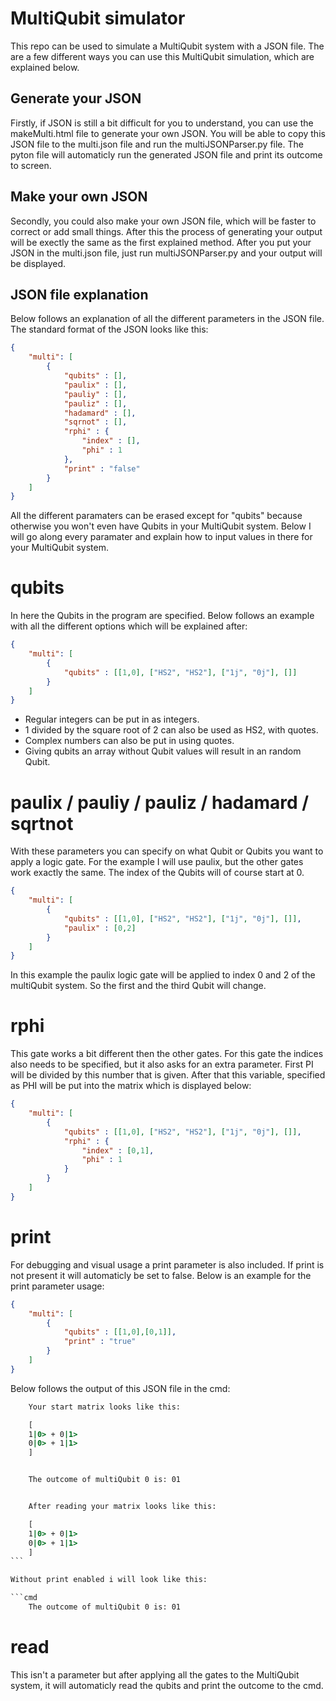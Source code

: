 # MultiQubit simulator

This repo can be used to simulate a MultiQubit system with a JSON file. 
The are a few different ways you can use this MultiQubit simulation, which are explained below.

## Generate your JSON
Firstly, if JSON is still a bit difficult for you to understand, you can use the makeMulti.html file to generate your own JSON.
You will be able to copy this JSON file to the multi.json file and run the multiJSONParser.py file. The pyton file will automaticly run the generated JSON file and print its outcome to screen.

## Make your own JSON
Secondly, you could also make your own JSON file, which will be faster to correct or add small things. After this the process of generating your output will be exectly the same as the first explained method. After you put your JSON in the multi.json file, just run multiJSONParser.py and your output will be displayed.


## JSON file explanation
Below follows an explanation of all the different parameters in the JSON file. The standard format of the JSON looks like this:

```JSON
{
	"multi": [
		{
			"qubits" : [],
			"paulix" : [],
			"pauliy" : [],
			"pauliz" : [],
			"hadamard" : [],
			"sqrnot" : [],
			"rphi" : {
				"index" : [],
				"phi" : 1
			},
			"print" : "false"
		}
	]
}
```

All the different paramaters can be erased except for "qubits" because otherwise you won't even have Qubits in your MultiQubit system.
Below I will go along every paramater and explain how to input values in there for your MultiQubit system.

# qubits

In here the Qubits in the program are specified. Below follows an example with all the different options which will be explained after:

```JSON
{
    "multi": [
		{
            "qubits" : [[1,0], ["HS2", "HS2"], ["1j", "0j"], []]
        }
    ]
}
```
<ul>
    <li> Regular integers can be put in as integers.
    <li> 1 divided by the square root of 2 can also be used as HS2, with quotes.
    <li> Complex numbers can also be put in using quotes.
    <li> Giving qubits an array without Qubit values will result in an random Qubit.
</ul>

# paulix / pauliy / pauliz / hadamard / sqrtnot

With these parameters you can specify on what Qubit or Qubits you want to apply a logic gate. For the example I will use paulix, but the other gates work exactly the same. The index of the Qubits will of course start at 0.

```JSON
{
    "multi": [
		{
            "qubits" : [[1,0], ["HS2", "HS2"], ["1j", "0j"], []],
            "paulix" : [0,2]
        }
    ]
}
```

In this example the paulix logic gate will be applied to index 0 and 2 of the multiQubit system. So the first and the third Qubit will change.

# rphi

This gate works a bit different then the other gates. For this gate the indices also needs to be specified, but it also asks for an extra parameter. First PI will be divided by this number that is given. After that this variable, specified as PHI will be put into the matrix which is displayed below:

```JSON
{
    "multi": [
		{
            "qubits" : [[1,0], ["HS2", "HS2"], ["1j", "0j"], []],
            "rphi" : {
				"index" : [0,1],
				"phi" : 1
			}
        }
    ]
}
```

# print

For debugging and visual usage a print parameter is also included. If print is not present it will automaticly be set to false.
Below is an example for the print parameter usage:


```JSON
{
    "multi": [
		{
            "qubits" : [[1,0],[0,1]],
            "print" : "true"
        }
    ]
}
```

Below follows the output of this JSON file in the cmd:

````cmd
    Your start matrix looks like this:

    [
    1|0> + 0|1>
    0|0> + 1|1>
    ]


    The outcome of multiQubit 0 is: 01


    After reading your matrix looks like this:

    [
    1|0> + 0|1>
    0|0> + 1|1>
    ]
```

Without print enabled i will look like this:

```cmd
    The outcome of multiQubit 0 is: 01
````

# read

This isn't a parameter but after applying all the gates to the MultiQubit system, it will automaticly read the qubits and print the outcome to the cmd. 

